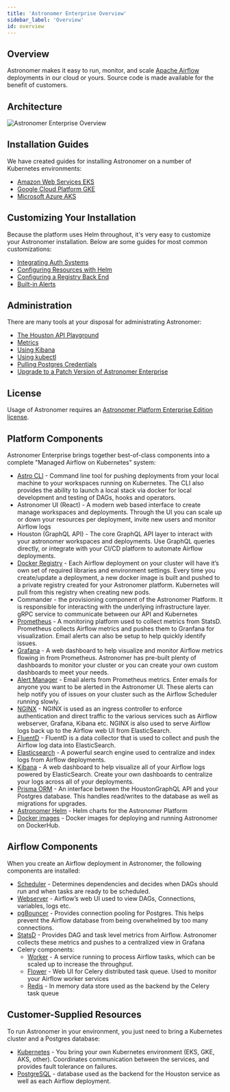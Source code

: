 ```yaml
---
title: 'Astronomer Enterprise Overview'
sidebar_label: 'Overview'
id: overview
---
```


## Overview

Astronomer makes it easy to run, monitor, and scale [Apache Airflow](https://github.com/apache/airflow) deployments in our cloud or yours. Source code is made available for the benefit of customers.

## Architecture

![Astronomer Enterprise Overview](https://assets2.astronomer.io/main/enterpriseArchitecture.svg)

## Installation Guides

We have created guides for installing Astronomer on a number of Kubernetes environments:

* [Amazon Web Services EKS](install-aws-standard.md)
* [Google Cloud Platform GKE](install-gcp-standard.md)
* [Microsoft Azure AKS](install-azure-standard.md)

## Customizing Your Installation

Because the platform uses Helm throughout, it's very easy to customize your Astronomer installation. Below are some guides for most common customizations:

* [Integrating Auth Systems](integrate-auth-system.md)
* [Configuring Resources with Helm](manage-platform-users.md)
* [Configuring a Registry Back End](registry-backend.md)
* [Built-in Alerts](platform-alerts.md)

## Administration

There are many tools at your disposal for administrating Astronomer:

* [The Houston API Playground](houston-api.md)
* [Metrics](grafana-metrics.md)
* [Using Kibana](kibana-logging.md)
* [Using kubectl](kubectl.md)
* [Pulling Postgres Credentials](access-airflow-database.md)
* [Upgrade to a Patch Version of Astronomer Enterprise](upgrade-astronomer-stable.md/)

## License

Usage of Astronomer requires an [Astronomer Platform Enterprise Edition license](https://github.com/astronomer/astronomer/blob/master/LICENSE).

## Platform Components

Astronomer Enterprise brings together best-of-class components into a complete "Managed Airflow on Kubernetes" system:

* [Astro CLI](https://github.com/astronomer/astro-cli) - Command line tool for pushing deployments from your local machine to your workspaces running on Kubernetes. The CLI also provides the ability to launch a local stack via docker for local development and testing of DAGs, hooks and operators.
* Astronomer UI (React) - A modern web based interface to create manage workspaces and deployments. Through the UI you can scale up or down your resources per deployment, invite new users and monitor Airflow logs
* Houston (GraphQL API) - The core GraphQL API layer to interact with your astronomer workspaces and deployments. Use GraphQL queries directly, or integrate with your CI/CD platform to automate Airflow deployments.
* [Docker Registry](https://docs.docker.com/registry/) - Each Airflow deployment on your cluster will have it’s own set of required libraries and environment settings. Every time you create/update a deployment, a new docker image is built and pushed to a private registry created for your Astronomer platform. Kubernetes will pull from this registry when creating new pods.
* Commander - the provisioning component of the Astronomer Platform. It is responsible for interacting with the underlying infrastructure layer. gRPC service to communicate between our API and Kubernetes
* [Prometheus](https://prometheus.io/) - A monitoring platform used to collect metrics from StatsD. Prometheus collects Airflow metrics and pushes them to Granfana for visualization. Email alerts can also be setup to help quickly identify issues.
* [Grafana](https://grafana.com/) - A web dashboard to help visualize and monitor Airflow metrics flowing in from Prometheus. Astronomer has pre-built plenty of dashboards to monitor your cluster or you can create your own custom dashboards to meet your needs.
* [Alert Manager](https://prometheus.io/docs/alerting/alertmanager/) - Email alerts from Prometheus metrics. Enter emails for anyone you want to be alerted in the Astronomer UI. These alerts can help notify you of issues on your cluster such as the Airflow Scheduler running slowly.
* [NGINX](https://www.nginx.com/) - NGINX is used as an ingress controller to enforce authentication and direct traffic to the various services such as Airflow webserver, Grafana, Kibana etc. NGINX is also used to serve Airflow logs back up to the Airflow web UI from ElasticSearch.
* [FluentD](https://www.fluentd.org/) - FluentD is a data collector that is used to collect and push the Airflow log data into ElasticSearch.
* [Elasticsearch](https://github.com/elastic/elasticsearch) - A powerful search engine used to centralize and index logs from Airflow deployments.
* [Kibana](https://github.com/elastic/kibana) - A web dashboard to help visualize all of your Airflow logs powered by ElasticSearch. Create your own dashboards to centralize your logs across all of your deployments.
* [Prisma ORM](https://www.prisma.io/) - An interface between the HoustonGraphQL API and your Postgres database. This handles read/writes to the database as well as migrations for upgrades.
* [Astronomer Helm](https://github.com/astronomer/astronomer) - Helm charts for the Astronomer Platform
* [Docker images](https://quay.io/astronomer/) - Docker images for deploying and running Astronomer on DockerHub.

## Airflow Components

When you create an Airflow deployment in Astronomer, the following components are installed:

* [Scheduler](https://airflow.apache.org/scheduler.html) - Determines dependencies and decides when DAGs should run and when tasks are ready to be scheduled.
* [Webserver](https://airflow.apache.org/ui.html) - Airflow’s web UI used to view DAGs, Connections, variables, logs etc.
* [pgBouncer](https://pgbouncer.github.io/) - Provides connection pooling for Postgres. This helps prevent the Airflow database from being overwhelmed by too many connections.
* [StatsD](https://github.com/statsd/statsd) - Provides DAG and task level metrics from Airflow. Astronomer collects these metrics and pushes to a centralized view in Grafana
* Celery components:
  * [Worker](https://docs.celeryproject.org/en/latest/userguide/workers.html) - A service running to process Airflow tasks, which can be scaled up to increase the throughput.
  * [Flower](https://flower.readthedocs.io/en/latest/) - Web UI for Celery distributed task queue. Used to monitor your Airflow worker services
  * [Redis](https://redis.io/) - In memory data store used as the backend by the Celery task queue

## Customer-Supplied Resources

To run Astronomer in your environment, you just need to bring a Kubernetes cluster and a Postgres database:

* [Kubernetes](https://kubernetes.io/) - You bring your own Kubernetes environment (EKS, GKE, AKS, other). Coordinates communication between the services, and provides fault tolerance on failures.
* [PostgreSQL](https://www.postgresql.org/) - database used as the backend for the Houston service as well as each Airflow deployment.
